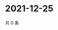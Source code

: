 # 2021-12-25

共 0 条

<!-- BEGIN WEIBO -->
<!-- 最后更新时间 Sat Dec 25 2021 18:15:46 GMT+0800 (China Standard Time) -->

<!-- END WEIBO -->
